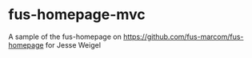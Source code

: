 # fus-homepage-mvc
A sample of the fus-homepage on https://github.com/fus-marcom/fus-homepage for Jesse Weigel
